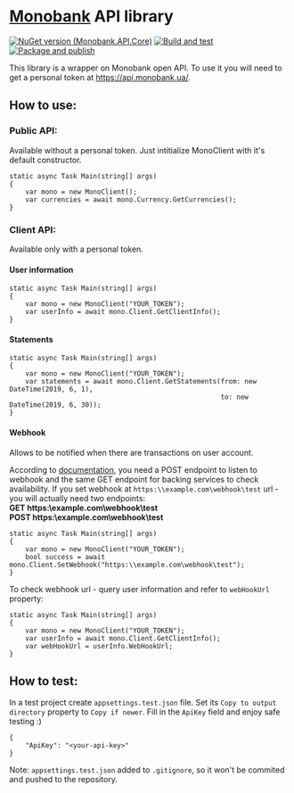 # [Monobank](https://www.monobank.ua) API library
[![NuGet version (Monobank.API.Core)](https://img.shields.io/nuget/v/Monobank.API.Core.svg?style=flat-square)](https://www.nuget.org/packages/Monobank.API.Core/)
[![Build and test](https://github.com/maisak/monobank-api/actions/workflows/build-and-test.yaml/badge.svg)](https://github.com/maisak/monobank-api/actions/workflows/build-and-test.yaml)
[![Package and publish](https://github.com/maisak/monobank-api/actions/workflows/package.yaml/badge.svg)](https://github.com/maisak/monobank-api/actions/workflows/package.yaml)

This library is a wrapper on Monobank open API. To use it you will need to get a personal token at https://api.monobank.ua/.
## How to use:
### Public API:
Available without a personal token. Just intitialize MonoClient with it's default constructor.
```
static async Task Main(string[] args)
{
    var mono = new MonoClient();
    var currencies = await mono.Currency.GetCurrencies();
}
```
### Client API:
Available only with a personal token.
#### User information 

```
static async Task Main(string[] args)
{
    var mono = new MonoClient("YOUR_TOKEN");
    var userInfo = await mono.Client.GetClientInfo();
}
```
#### Statements
```
static async Task Main(string[] args)
{
    var mono = new MonoClient("YOUR_TOKEN");
    var statements = await mono.Client.GetStatements(from: new DateTime(2019, 6, 1), 
                                                     to: new DateTime(2019, 6, 30));
}
```
#### Webhook
Allows to be notified when there are transactions on user account.

According to [documentation](https://api.monobank.ua/docs), you need a POST endpoint to listen to webhook and the same GET endpoint for backing services to check availability. If you set webhook at ```https:\\example.com\webhook\test``` url - you will actually need two endpoints:  
**GET     https:\\example.com\webhook\test**  
**POST    https:\\example.com\webhook\test**

```
static async Task Main(string[] args)
{
    var mono = new MonoClient("YOUR_TOKEN");
    bool success = await mono.Client.SetWebhook("https:\\example.com\webhook\test");
}
```
To check webhook url - query user information and refer to ```webHookUrl``` property:
```
static async Task Main(string[] args)
{
    var mono = new MonoClient("YOUR_TOKEN");
    var userInfo = await mono.Client.GetClientInfo();
    var webHookUrl = userInfo.WebHookUrl;
}
```
## How to test:
In a test project create `appsettings.test.json` file. Set its `Copy to output directory` property to `Copy if newer`. Fill in the `ApiKey` field and enjoy safe testing :)
```
{
    "ApiKey": "<your-api-key>"
}
```
Note: `appsettings.test.json` added to `.gitignore`, so it won't be commited and pushed to the repository.
